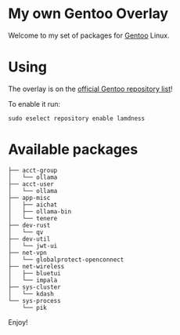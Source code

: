 # My own Gentoo Overlay

Welcome to my set of packages for [Gentoo](https://www.gentoo.org/) Linux.

# Using

The overlay is on the [official Gentoo repository list](https://repos.gentoo.org)!

To enable it run:
```shell
sudo eselect repository enable lamdness
```

# Available packages

```
├── acct-group
│   └── ollama
├── acct-user
│   └── ollama
├── app-misc
│   ├── aichat
│   ├── ollama-bin
│   └── tenere
├── dev-rust
│   └── qv
├── dev-util
│   └── jwt-ui
├── net-vpn
│   └── globalprotect-openconnect
├── net-wireless
│   ├── bluetui
│   └── impala
├── sys-cluster
│   └── kdash
└── sys-process
    └── pik
```

Enjoy!

